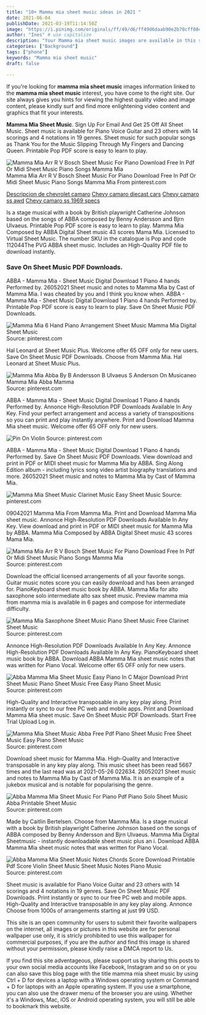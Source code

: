 ```yaml
---
title: "10+ Mamma mia sheet music ideas in 2021 "
date: 2021-06-04
publishDate: 2021-03-19T11:14:50Z
image: "https://i.pinimg.com/originals/ff/49/d6/ff49d6daab90e2b78cff08c6348e49a9.png"
author: "Ines" # use capitalize
description: "Your Mamma mia sheet music images are available in this site. Mamma mia sheet music are a topic that is being searched for and liked by netizens today. You can Get the Mamma mia sheet music files here. Download all free photos."
categories: ["Background"]
tags: ["phone"]
keywords: "Mamma mia sheet music"
draft: false

---
```


If you're looking for **mamma mia sheet music** images information linked to the **mamma mia sheet music** interest, you have come to the right  site.  Our site always  gives you  hints  for viewing  the highest  quality video and image  content, please kindly surf and find more enlightening video content and graphics  that fit your interests.

**Mamma Mia Sheet Music**. Sign Up For Email And Get 25 Off All Sheet Music. Sheet music is available for Piano Voice Guitar and 23 others with 14 scorings and 4 notations in 19 genres. Sheet music for such popular songs as Thank You for the Music Slipping Through My Fingers and Dancing Queen. Printable Pop PDF score is easy to learn to play.

![Mamma Mia Arr R V Bosch Sheet Music For Piano Download Free In Pdf Or Midi Sheet Music Piano Songs Mamma Mia](https://i.pinimg.com/originals/bb/92/b0/bb92b009e43487346d5e70ca3da5e9e6.png "Mamma Mia Arr R V Bosch Sheet Music For Piano Download Free In Pdf Or Midi Sheet Music Piano Songs Mamma Mia")
Mamma Mia Arr R V Bosch Sheet Music For Piano Download Free In Pdf Or Midi Sheet Music Piano Songs Mamma Mia From pinterest.com

[Descripcion de chevrolet camaro](/descripcion-de-chevrolet-camaro/)
[Chevy camaro diecast cars](/chevy-camaro-diecast-cars/)
[Chevy camaro ss awd](/chevy-camaro-ss-awd/)
[Chevy camaro ss 1969 specs](/chevy-camaro-ss-1969-specs/)

Is a stage musical with a book by British playwright Catherine Johnson based on the songs of ABBA composed by Benny Andersson and Bjrn Ulvaeus. Printable Pop PDF score is easy to learn to play. Mamma Mia Composed by ABBA Digital Sheet music 43 scores Mama Mia. Licensed to Virtual Sheet Music. The number SKU in the catalogue is Pop and code 112044The PVG ABBA sheet music. Includes an High-Quality PDF file to download instantly.

### Save On Sheet Music PDF Downloads.

ABBA - Mamma Mia - Sheet Music Digital Download 1 Piano 4 hands Performed by. 26052021 Sheet music and notes to Mamma Mia by Cast of Mamma Mia. I was cheated by you and I think you know when. ABBA - Mamma Mia - Sheet Music Digital Download 1 Piano 4 hands Performed by. Printable Pop PDF score is easy to learn to play. Save On Sheet Music PDF Downloads.


![Mamma Mia 6 Hand Piano Arrangement Sheet Music Mamma Mia Digital Sheet Music](https://i.pinimg.com/originals/f8/d1/4e/f8d14eab4c6467159b4de394181b15fe.png "Mamma Mia 6 Hand Piano Arrangement Sheet Music Mamma Mia Digital Sheet Music")
Source: pinterest.com

Hal Leonard at Sheet Music Plus. Welcome offer 65 OFF only for new users. Save On Sheet Music PDF Downloads. Choose from Mamma Mia. Hal Leonard at Sheet Music Plus.

![Mamma Mia Abba By B Andersson B Ulvaeus S Anderson On Musicaneo Mamma Mia Abba Mamma](https://i.pinimg.com/originals/f9/2f/82/f92f8290dd88731e08716b9304ff3b54.jpg "Mamma Mia Abba By B Andersson B Ulvaeus S Anderson On Musicaneo Mamma Mia Abba Mamma")
Source: pinterest.com

ABBA - Mamma Mia - Sheet Music Digital Download 1 Piano 4 hands Performed by. Annonce High-Resolution PDF Downloads Available In Any Key. Find your perfect arrangement and access a variety of transpositions so you can print and play instantly anywhere. Print and Download Mamma Mia sheet music. Welcome offer 65 OFF only for new users.

![Pin On Violin](https://i.pinimg.com/originals/e7/93/b2/e793b2d85c67558daa3bfdb9a64c5f0c.png "Pin On Violin")
Source: pinterest.com

ABBA - Mamma Mia - Sheet Music Digital Download 1 Piano 4 hands Performed by. Save On Sheet Music PDF Downloads. View download and print in PDF or MIDI sheet music for Mamma Mia by ABBA. Sing Along Edition album - including lyrics song video artist biography translations and more. 26052021 Sheet music and notes to Mamma Mia by Cast of Mamma Mia.

![Mamma Mia Sheet Music Clarinet Music Easy Sheet Music](https://i.pinimg.com/originals/b2/20/15/b2201549e488950a0e84c6f8587f167b.png "Mamma Mia Sheet Music Clarinet Music Easy Sheet Music")
Source: pinterest.com

09042021 Mamma Mia From Mamma Mia. Print and Download Mamma Mia sheet music. Annonce High-Resolution PDF Downloads Available In Any Key. View download and print in PDF or MIDI sheet music for Mamma Mia by ABBA. Mamma Mia Composed by ABBA Digital Sheet music 43 scores Mama Mia.

![Mamma Mia Arr R V Bosch Sheet Music For Piano Download Free In Pdf Or Midi Sheet Music Piano Songs Mamma Mia](https://i.pinimg.com/originals/bb/92/b0/bb92b009e43487346d5e70ca3da5e9e6.png "Mamma Mia Arr R V Bosch Sheet Music For Piano Download Free In Pdf Or Midi Sheet Music Piano Songs Mamma Mia")
Source: pinterest.com

Download the official licensed arrangements of all your favorite songs. Guitar music notes score you can easily download and has been arranged for. PianoKeyboard sheet music book by ABBA. Mamma Mia for alto saxophone solo intermediate alto sax sheet music. Preview mamma mia from mamma mia is available in 6 pages and compose for intermediate difficulty.

![Mamma Mia Saxophone Sheet Music Piano Sheet Music Free Clarinet Sheet Music](https://i.pinimg.com/originals/18/d2/fd/18d2fd1e91754f6a4d7ab1589bb3eb85.png "Mamma Mia Saxophone Sheet Music Piano Sheet Music Free Clarinet Sheet Music")
Source: pinterest.com

Annonce High-Resolution PDF Downloads Available In Any Key. Annonce High-Resolution PDF Downloads Available In Any Key. PianoKeyboard sheet music book by ABBA. Download ABBA Mamma Mia sheet music notes that was written for Piano Vocal. Welcome offer 65 OFF only for new users.

![Abba Mamma Mia Sheet Music Easy Piano In C Major Download Print Sheet Music Piano Sheet Music Free Easy Piano Sheet Music](https://i.pinimg.com/originals/fc/c0/ad/fcc0adc448b4456ee2faae3d64284995.gif "Abba Mamma Mia Sheet Music Easy Piano In C Major Download Print Sheet Music Piano Sheet Music Free Easy Piano Sheet Music")
Source: pinterest.com

High-Quality and Interactive transposable in any key play along. Print instantly or sync to our free PC web and mobile apps. Print and Download Mamma Mia sheet music. Save On Sheet Music PDF Downloads. Start Free Trial Upload Log in.

![Mamma Mia Sheet Music Abba Free Pdf Piano Sheet Music Free Sheet Music Easy Piano Sheet Music](https://i.pinimg.com/originals/23/2c/ed/232ced8bbf6b8c5140d757246e799d6c.jpg "Mamma Mia Sheet Music Abba Free Pdf Piano Sheet Music Free Sheet Music Easy Piano Sheet Music")
Source: pinterest.com

Download sheet music for Mamma Mia. High-Quality and Interactive transposable in any key play along. This music sheet has been read 5667 times and the last read was at 2021-05-26 022634. 26052021 Sheet music and notes to Mamma Mia by Cast of Mamma Mia. It is an example of a jukebox musical and is notable for popularising the genre.

![Abba Mamma Mia Sheet Music For Piano Pdf Piano Solo Sheet Music Abba Printable Sheet Music](https://i.pinimg.com/originals/18/59/54/1859543a3bb37687846cc415aca9e434.png "Abba Mamma Mia Sheet Music For Piano Pdf Piano Solo Sheet Music Abba Printable Sheet Music")
Source: pinterest.com

Made by Caitlin Bertelsen. Choose from Mamma Mia. Is a stage musical with a book by British playwright Catherine Johnson based on the songs of ABBA composed by Benny Andersson and Bjrn Ulvaeus. Mamma Mia Digital Sheetmusic - instantly downloadable sheet music plus an i. Download ABBA Mamma Mia sheet music notes that was written for Piano Vocal.

![Abba Mamma Mia Sheet Music Notes Chords Score Download Printable Pdf Score Violin Sheet Music Sheet Music Notes Piano Music](https://i.pinimg.com/originals/ff/49/d6/ff49d6daab90e2b78cff08c6348e49a9.png "Abba Mamma Mia Sheet Music Notes Chords Score Download Printable Pdf Score Violin Sheet Music Sheet Music Notes Piano Music")
Source: pinterest.com

Sheet music is available for Piano Voice Guitar and 23 others with 14 scorings and 4 notations in 19 genres. Save On Sheet Music PDF Downloads. Print instantly or sync to our free PC web and mobile apps. High-Quality and Interactive transposable in any key play along. Annonce Choose from 1000s of arrangements starting at just 99 USD.

This site is an open community for users to submit their favorite wallpapers on the internet, all images or pictures in this website are for personal wallpaper use only, it is stricly prohibited to use this wallpaper for commercial purposes, if you are the author and find this image is shared without your permission, please kindly raise a DMCA report to Us.

If you find this site adventageous, please support us by sharing this posts to your own social media accounts like Facebook, Instagram and so on or you can also save this blog page with the title mamma mia sheet music by using Ctrl + D for devices a laptop with a Windows operating system or Command + D for laptops with an Apple operating system. If you use a smartphone, you can also use the drawer menu of the browser you are using. Whether it's a Windows, Mac, iOS or Android operating system, you will still be able to bookmark this website.
